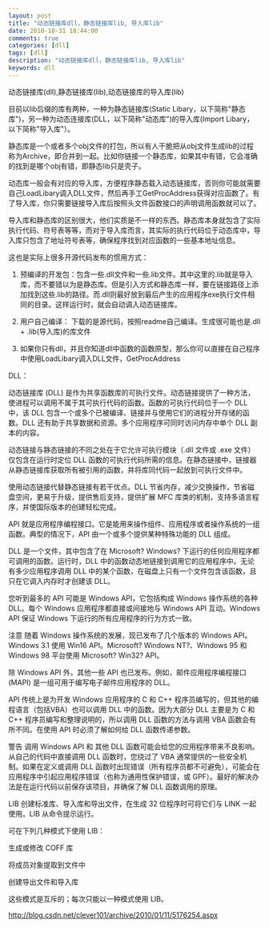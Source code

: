 ```yaml
---
layout: post
title: "动态链接库dll，静态链接库lib, 导入库lib"
date: 2010-10-31 18:44:00 
comments: true
categories: [dll]
tags: [dll]
description: "动态链接库dll，静态链接库lib, 导入库lib"
keywords: dll
---
```



 
  
   动态链接库(dll),静态链接库(lib),动态链接库的导入库(lib)
  
 
 
 
 
 
 
  目前以lib后缀的库有两种，一种为静态链接库(Static Libary，以下简称"静态库")，另一种为动态连接库(DLL，以下简称"动态库")的导入库(Import Libary，以下简称"导入库"）。
 
 
  
  静态库是一个或者多个obj文件的打包，所以有人干脆把从obj文件生成lib的过程称为Archive，即合并到一起。比如你链接一个静态库，如果其中有错，它会准确的找到是哪个obj有错，即静态lib只是壳子。
 
 
  
  动态库一般会有对应的导入库，方便程序静态载入动态链接库，否则你可能就需要自己LoadLibary调入DLL文件，然后再手工GetProcAddress获得对应函数了。有了导入库，你只需要链接导入库后按照头文件函数接口的声明调用函数就可以了。
  
  导入库和静态库的区别很大，他们实质是不一样的东西。静态库本身就包含了实际执行代码、符号表等等，而对于导入库而言，其实际的执行代码位于动态库中，导入库只包含了地址符号表等，确保程序找到对应函数的一些基本地址信息。
 
 
  这也是实际上很多开源代码发布的惯用方式：
 
 
  1. 预编译的开发包：包含一些.dll文件和一些.lib文件。其中这里的.lib就是导入库，而不要错以为是静态库。但是引入方式和静态库一样，要在链接路径上添加找到这些.lib的路径。而.dll则最好放到最后产生的应用程序exe执行文件相同的目录。这样运行时，就会自动调入动态链接库。
 
 
  2. 用户自己编译： 下载的是源代码，按照readme自己编译。生成很可能也是.dll + .lib(导入库)的库文件
 
 
  3. 如果你只有dll，并且你知道dll中函数的函数原型，那么你可以直接在自己程序中使用LoadLibary调入DLL文件，GetProcAddress
 
 
  DLL：
  
  动态链接库 (DLL) 是作为共享函数库的可执行文件。动态链接提供了一种方法，使进程可以调用不属于其可执行代码的函数。函数的可执行代码位于一个 DLL 中，该 DLL 包含一个或多个已被编译、链接并与使用它们的进程分开存储的函数。DLL 还有助于共享数据和资源。多个应用程序可同时访问内存中单个 DLL 副本的内容。
  
  动态链接与静态链接的不同之处在于它允许可执行模块（.dll 文件或 .exe 文件）仅包含在运行时定位 DLL 函数的可执行代码所需的信息。在静态链接中，链接器从静态链接库获取所有被引用的函数，并将库同代码一起放到可执行文件中。
  
  使用动态链接代替静态链接有若干优点。DLL 节省内存，减少交换操作，节省磁盘空间，更易于升级，提供售后支持，提供扩展 MFC 库类的机制，支持多语言程序，并使国际版本的创建轻松完成。
 
 
  API 就是应用程序编程接口。它是能用来操作组件、应用程序或者操作系统的一组函数。典型的情况下，API 由一个或多个提供某种特殊功能的 DLL 组成。
 
 
  
  DLL 是一个文件，其中包含了在 Microsoft? Windows? 下运行的任何应用程序都可调用的函数。运行时，DLL 中的函数动态地链接到调用它的应用程序中。无论有多少应用程序调用 DLL 中的某个函数，在磁盘上只有一个文件包含该函数，且只在它调入内存时才创建该 DLL。
 
 
  
  您听到最多的 API 可能是 Windows API，它包括构成 Windows 操作系统的各种 DLL。每个 Windows 应用程序都直接或间接地与 Windows API 互动。Windows API 保证 Windows 下运行的所有应用程序的行为方式一致。
  
  注意 随着 Windows 操作系统的发展，现已发布了几个版本的 Windows API。Windows 3.1 使用 Win16 API。Microsoft? Windows NT?、Windows 95 和 Windows 98 平台使用 Microsoft? Win32? API。
  
  除 Windows API 外，其他一些 API 也已发布。例如，邮件应用程序编程接口 (MAPI) 是一组可用于编写电子邮件应用程序的 DLL。
  
  API 传统上是为开发 Windows 应用程序的 C 和 C++ 程序员编写的，但其他的编程语言（包括VBA）也可以调用 DLL 中的函数。因为大部分 DLL 主要是为 C 和 C++ 程序员编写和整理说明的，所以调用 DLL 函数的方法与调用 VBA 函数会有所不同。在使用 API 时必须了解如何给 DLL 函数传递参数。
 
 
  
  警告 调用 Windows API 和 其他 DLL 函数可能会给您的应用程序带来不良影响。从自己的代码中直接调用 DLL 函数时，您绕过了 VBA 通常提供的一些安全机制。如果在定义或调用 DLL 函数时出现错误（所有程序员都不可避免），可能会在应用程序中引起应用程序错误（也称为通用性保护错误，或 GPF）。最好的解决办法是在运行代码以前保存该项目，并确保了解 DLL 函数调用的原理。
 
 
  LIB 创建标准库、导入库和导出文件，在生成 32 位程序时可将它们与 LINK 一起使用。LIB 从命令提示运行。
  
  可在下列几种模式下使用 LIB：
  
  生成或修改 COFF 库
  
  将成员对象提取到文件中
  
  创建导出文件和导入库
  
  这些模式是互斥的；每次只能以一种模式使用 LIB。
 
 
  
  
   http://blog.csdn.net/clever101/archive/2010/01/11/5176254.aspx
  
 



